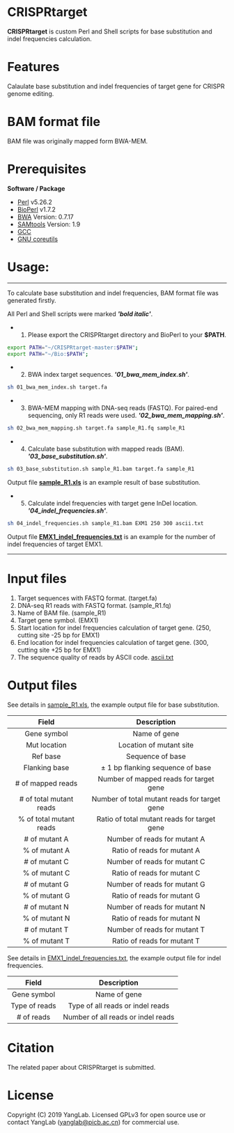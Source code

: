 # CRISPRtarget
**CRISPRtarget** is custom Perl and Shell scripts for base substitution and indel frequencies calculation.

# Features

Calaulate base substitution and indel frequencies of target gene for CRISPR genome editing.

# BAM format file

BAM file was originally mapped form BWA-MEM.

# Prerequisites

**Software / Package**

* [Perl](https://www.perl.org/) v5.26.2
* [BioPerl](https://bioperl.org/) v1.7.2
* [BWA](http://bio-bwa.sourceforge.net/) Version: 0.7.17
* [SAMtools](http://samtools.sourceforge.net/) Version: 1.9
* [GCC](https://gcc.gnu.org/)
* [GNU coreutils](http://www.gnu.org/licenses/gpl.html)

# Usage: 
-----------------------------------
To calculate base substitution and indel frequencies, BAM format file was generated firstly.

All Perl and Shell scripts were marked ***'bold italic'***.
* 1. Please export the CRISPRtarget directory and BioPerl to your **$PATH**.
```bash or zsh
export PATH="~/CRISPRtarget-master:$PATH";
export PATH="~/Bio:$PATH";

```

* 2. BWA index target sequences. 
***'01_bwa_mem_index.sh'***.
```bash
sh 01_bwa_mem_index.sh target.fa
```

* 3. BWA-MEM mapping with DNA-seq reads (FASTQ). For paired-end sequencing, only R1 reads were used.
***'02_bwa_mem_mapping.sh'***.
```bash
sh 02_bwa_mem_mapping.sh target.fa sample_R1.fq sample_R1
```

* 4. Calculate base substitution with mapped reads (BAM).
***'03_base_substitution.sh'***.
```bash
sh 03_base_substitution.sh sample_R1.bam target.fa sample_R1
```
Output file [**sample_R1.xls**](https://github.com/xueweireally/CRISPRtarget/blob/master/example_output/sample_R1.xls) is an example result of base substitution.

* 5. Calculate indel frequencies with target gene InDel location.
***'04_indel_frequencies.sh'***.
```bash
sh 04_indel_frequencies.sh sample_R1.bam EXM1 250 300 ascii.txt
```
Output file [**EMX1_indel_frequencies.txt**](https://github.com/xueweireally/CRISPRtarget/blob/master/example_output/EMX1_indel_frequencies.txt) is an example for the number of indel frequencies of target EMX1.

-----------------------------------

# Input files
1. Target sequences with FASTQ format. (target.fa)
2. DNA-seq R1 reads with FASTQ format. (sample_R1.fq)
3. Name of BAM file. (sample_R1)
4. Target gene symbol. (EMX1)
5. Start location for indel frequencies calculation of target gene. (250, cutting site -25 bp for EMX1)
5. End location for indel frequencies calculation of target gene. (300, cutting site +25 bp for EMX1)
6. The sequence quality of reads by ASCII code. [ascii.txt](https://github.com/xueweireally/CRISPRtarget/blob/master/ascii.txt)


# Output files
See details in [sample_R1.xls](https://github.com/xueweireally/CRISPRtarget/blob/master/example_output/sample_R1.xls), the example output file for base substitution.

| Field       	          | Description                                  |
| :---------------------: | :------------------------------------------: |
| Gene symbol  	          | Name of gene                                 |
| Mut location    	      | Location of mutant site                      |
| Ref base       	        | Sequence of base   	                         |
| Flanking base           | ± 1 bp flanking sequence of base	           |
| # of mapped reads       | Number of mapped reads for target gene       |
| # of total mutant reads | Number of total mutant reads for target gene |
| % of total mutant reads | Ratio of total mutant reads for target gene	 |
| # of mutant A           | Number of reads for mutant A	               |
| % of mutant A           | Ratio of reads for mutant A	                 |
| # of mutant C           | Number of reads for mutant C	               |
| % of mutant C           | Ratio of reads for mutant C	                 |
| # of mutant G           | Number of reads for mutant G	               |
| % of mutant G           | Ratio of reads for mutant G	                 |
| # of mutant N           | Number of reads for mutant N	               |
| % of mutant N           | Ratio of reads for mutant N	                 |
| # of mutant T           | Number of reads for mutant T	               |
| % of mutant T           | Ratio of reads for mutant T	                 |

See details in [EMX1_indel_frequencies.txt](https://github.com/xueweireally/CRISPRtarget/blob/master/example_output/EMX1_indel_frequencies.txt), the example output file for indel frequencies.

| Field       	          | Description                                  |
| :---------------------: | :------------------------------------------: |
| Gene symbol  	          | Name of gene                                 |
| Type of reads    	      | Type of all reads or indel reads             |
| # of reads       	      | Number of all reads or indel reads   	       |


# Citation

The related paper about CRISPRtarget is submitted.

# License

Copyright (C) 2019 YangLab. Licensed GPLv3 for open source use or contact YangLab (yanglab@picb.ac.cn) for commercial use.
